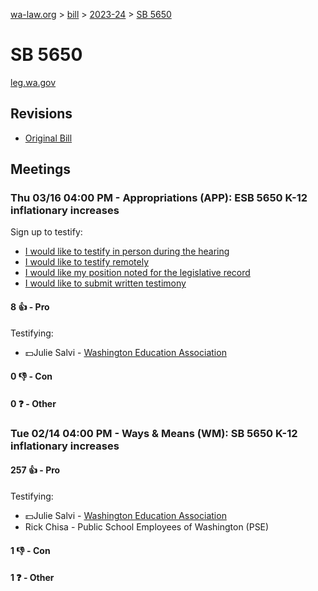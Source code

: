 [wa-law.org](/) > [bill](/bill/) > [2023-24](/bill/2023-24/) > [SB 5650](/bill/2023-24/sb/5650/)

# SB 5650
[leg.wa.gov](https://app.leg.wa.gov/billsummary?BillNumber=5650&Year=2023&Initiative=false)

## Revisions
* [Original Bill](1/)

## Meetings
### Thu 03/16 04:00 PM - Appropriations (APP): ESB 5650 K-12 inflationary increases
Sign up to testify:
* [I would like to testify in person during the hearing](https://app.leg.wa.gov/csi/Testifier/Add?chamber=House&mId=30955&aId=153640&caId=22217&tId=1)
* [I would like to testify remotely](https://app.leg.wa.gov/csi/Testifier/Add?chamber=House&mId=30955&aId=153640&caId=22217&tId=2)
* [I would like my position noted for the legislative record](https://app.leg.wa.gov/csi/Testifier/Add?chamber=House&mId=30955&aId=153640&caId=22217&tId=3)
* [I would like to submit written testimony](https://app.leg.wa.gov/csi/Testifier/Add?chamber=House&mId=30955&aId=153640&caId=22217&tId=4)

#### 8 👍 - Pro
Testifying:
* 💵Julie Salvi - [Washington Education Association](/org/washington_education_association/)

#### 0 👎 - Con

#### 0 ❓ - Other

### Tue 02/14 04:00 PM - Ways & Means (WM): SB 5650 K-12 inflationary increases
#### 257 👍 - Pro
Testifying:
* 💵Julie Salvi - [Washington Education Association](/org/washington_education_association/)
* Rick Chisa - Public School Employees of Washington (PSE)

#### 1 👎 - Con

#### 1 ❓ - Other

